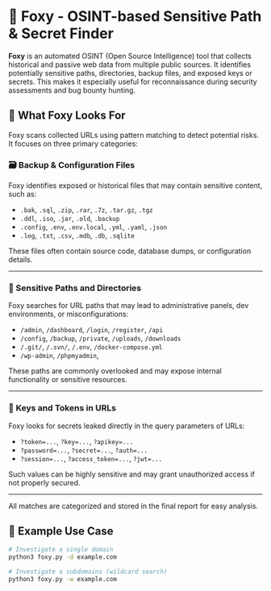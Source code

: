 # 🦊 Foxy - OSINT-based Sensitive Path & Secret Finder

**Foxy** is an automated OSINT (Open Source Intelligence) tool that collects historical and passive web data from multiple public sources. It identifies potentially sensitive paths, directories, backup files, and exposed keys or secrets. This makes it especially useful for reconnaissance during security assessments and bug bounty hunting.

## 🧠 What Foxy Looks For

Foxy scans collected URLs using pattern matching to detect potential risks. It focuses on three primary categories:

### 🗃️ Backup & Configuration Files

Foxy identifies exposed or historical files that may contain sensitive content, such as:

- `.bak`, `.sql`, `.zip`, `.rar`, `.7z`, `.tar.gz`, `.tgz`
- `.ddl`, `.iso`, `.jar`, `.old`, `.backup`
- `.config`, `.env`, `.env.local`, `.yml`, `.yaml`, `.json`
- `.log`, `.txt`, `.csv`, `.mdb`, `.db`, `.sqlite`

These files often contain source code, database dumps, or configuration details.

---

### 📁 Sensitive Paths and Directories

Foxy searches for URL paths that may lead to administrative panels, dev environments, or misconfigurations:

- `/admin`, `/dashboard`, `/login`, `/register`, `/api`
- `/config`, `/backup`, `/private`, `/uploads`, `/downloads`
- `/.git/`, `/.svn/`, `/.env`, `/docker-compose.yml`
- `/wp-admin`, `/phpmyadmin`, 

These paths are commonly overlooked and may expose internal functionality or sensitive resources.

---

### 🔑 Keys and Tokens in URLs

Foxy looks for secrets leaked directly in the query parameters of URLs:

- `?token=...`, `?key=...`, `?apikey=...`
- `?password=...`, `?secret=...`, `?auth=...`
- `?session=...`, `?access_token=...`, `?jwt=...`

Such values can be highly sensitive and may grant unauthorized access if not properly secured.

---

All matches are categorized and stored in the final report for easy analysis.

## 🚀 Example Use Case
```bash
# Investigate a single domain
python3 foxy.py -d example.com

# Investigate a subdomains (wildcard search)
python3 foxy.py -w example.com

